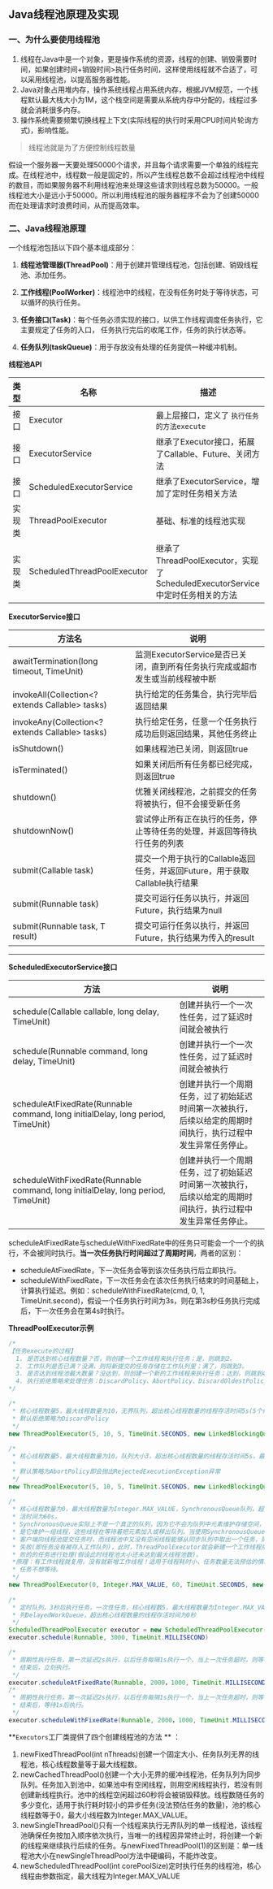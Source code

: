 ## Java线程池原理及实现

### 一、为什么要使用线程池

1. 线程在Java中是一个对象，更是操作系统的资源，线程的创建、销毁需要时间，如果创建时间+销毁时间>执行任务时间，这样使用线程就不合适了，可以采用线程池，以提高服务器性能。
2. Java对象占用堆内存，操作系统线程占用系统内存，根据JVM规范，一个线程默认最大栈大小为1M，这个栈空间是需要从系统内存中分配的，线程过多就会消耗很多内存。
3. 操作系统需要频繁切换线程上下文(实际线程的执行时采用CPU时间片轮询方式)，影响性能。

> 线程池就是为了方便控制线程数量

假设一个服务器一天要处理50000个请求，并且每个请求需要一个单独的线程完成。在线程池中，线程数一般是固定的，所以产生线程总数不会超过线程池中线程的数目，而如果服务器不利用线程池来处理这些请求则线程总数为50000。一般线程池大小是远小于50000。所以利用线程池的服务器程序不会为了创建50000而在处理请求时浪费时间，从而提高效率。

### 二、Java线程池原理

 一个线程池包括以下四个基本组成部分：

1.  **线程池管理器(ThreadPool)**：用于创建并管理线程池，包括创建、销毁线程池、添加任务。

2. **工作线程(PoolWorker)**：线程池中的线程，在没有任务时处于等待状态，可以循环的执行任务。

3. **任务接口(Task)**：每个任务必须实现的接口，以供工作线程调度任务执行，它主要规定了任务的入口， 任务执行完后的收尾工作，任务的执行状态等。

4. **任务队列(taskQueue)**：用于存放没有处理的任务提供一种缓冲机制。

**线程池API**

| 类型   | 名称                        | 描述                                                         |
| ------ | --------------------------- | ------------------------------------------------------------ |
| 接口   | Executor                    | 最上层接口，定义了 `执行任务的方法execute`                   |
| 接口   | ExecutorService             | 继承了Executor接口，拓展了Callable、Future、关闭方法         |
| 接口   | ScheduledExecutorService    | 继承了ExecutorService，增加了定时任务相关方法                |
| 实现类 | ThreadPoolExecutor          | 基础、标准的线程池实现                                       |
| 实现类 | ScheduledThreadPoolExecutor | 继承了ThreadPoolExecutor，实现了ScheduledExecutorService中定时任务相关的方法 |

**ExecutorService接口**

| 方法名                                             | 说明                                                         |
| -------------------------------------------------- | ------------------------------------------------------------ |
| awaitTermination(long timeout, TimeUnit)           | 监测ExecutorService是否已关闭，直到所有任务执行完成或超市发生或当前线程被中断 |
| invokeAll(Collection<? extends Callable<T>> tasks) | 执行给定的任务集合，执行完毕后返回结果                       |
| invokeAny(Collection<? extends Callable<T>> tasks) | 执行给定任务，任意一个任务执行成功后则返回结果，其他任务终止 |
| isShutdown()                                       | 如果线程池已关闭，则返回true                                 |
| isTerminated()                                     | 如果关闭后所有任务都已经完成，则返回true                     |
| shutdown()                                         | 优雅关闭线程池，之前提交的任务将被执行，但不会接受新任务     |
| shutdownNow()                                      | 尝试停止所有正在执行的任务，停止等待任务的处理，并返回等待执行任务的列表 |
| submit(Callable<T> task)                           | 提交一个用于执行的Callable返回任务，并返回Future，用于获取Callable执行结果 |
| submit(Runnable task)                              | 提交可运行任务以执行，并返回Future，执行结果为null           |
| submit(Runnable task, T result)                    | 提交可运行任务以执行，并返回Future，执行结果为传入的result   |

****

**ScheduledExecutorService接口**

| 方法                                                         | 说明                                                         |
| ------------------------------------------------------------ | ------------------------------------------------------------ |
| schedule(Callable<V> callable, long delay, TimeUnit)         | 创建并执行一个一次性任务，过了延迟时间就会被执行             |
| schedule(Runnable command, long delay, TimeUnit)             | 创建并执行一个一次性任务，过了延迟时间就会被执行             |
| scheduleAtFixedRate(Runnable command, long initialDelay, long period, TimeUnit) | 创建并执行一个周期任务，过了初始延迟时间第一次被执行，后续以给定的周期时间执行，执行过程中发生异常任务停止。 |
| scheduleWithFixedRate(Runnable command, long initialDelay, long period, TimeUnit) | 创建并执行一个周期任务，过了初始延迟时间第一次被执行，后续以给定的周期时间执行，执行过程中发生异常任务停止。 |

scheduleAtFixedRate与scheduleWithFixedRate中的任务只可能会一个一个的执行，不会被同时执行。**当一次任务执行时间超过了周期时间**，两者的区别：

- scheduleAtFixedRate，下一次任务会等到该次任务执行后立即执行。
- scheduleWithFixedRate，下一次任务会在该次任务执行结束的时间基础上，计算执行延迟。例如：scheduleWithFixedRate(cmd, 0, 1, TimeUnit.second)，假设一个任务执行时间为3s，则在第3s秒任务执行完成后，下一次任务会在第4s时执行。

**ThreadPoolExecutor示例**

```java
/*
【任务execute的过程】
  1. 是否达到核心线程数量？否，则创建一个工作线程来执行任务；是，则跳到2。
  2. 工作队列是否已满？没满，则将新提交的任务存储在工作队列里；满了，则跳到3。
  3. 是否达到线程池最大数量？没达到，则创建一个新的工作线程来执行任务；达到，则跳到4。
  4. 执行拒绝策略来处理任务：DiscardPolicy、AbortPolicy、DiscardOldestPolicy、CallerRunsPolicy。
*/

/*
 * 核心线程数量5，最大线程数量为10，无界队列，超出核心线程数量的线程存活时间5s(5个线程会长存)，
 * 默认拒绝策略为DiscardPolicy
 */
new ThreadPoolExecutor(5, 10, 5, TimeUnit.SECONDS, new LinkedBlockingQueue<Runnable>())
    
/*
 * 核心线程数量5，最大线程数量为10，队列大小3，超出核心线程数量的线程存活时间5s，最大可支持13个任务
 *
 * 默认策略为AbortPolicy即会抛出RejectedExecutionException异常
 */
new ThreadPoolExecutor(5, 10, 5, TimeUnit.SECONDS, new LinkedBlockingQueue<Runnable>(3))   
    
/*
 * 核心线程数量为0，最大线程数量为Integer.MAX_VALUE，SynchronousQueue队列，超过核心线程数量的存
 * 活时间为60s。
 * SynchronousQueue实际上不是一个真正的队列，因为它不会为队列中元素维护存储空间，与其他队列不同的
 * 是它维护一组线程，这些线程在等待着把元素加入或移出队列。当使用SynchronousQueue作为工作队列，
 * 客户端向线程池提交任务时，而线程池中又没有空闲线程能够从同步队列中取出一个任务，则offer方法调用
 * 失败(即任务没有被存入工作队列)，此时，ThreadPoolExecutor就会新建一个工作线程用于对这个入队列失
 * 败的的任务进行处理(假设此时线程池大小还未达到最大线程池数)。
 *原理：有工作线程就复用，没有就新增工作线程！适用于线程耗时小，任务数量无法预估的情况，想尽快执行
 * 任务不想等待。
 */
new ThreadPoolExecutor(0, Integer.MAX_VALUE, 60, TimeUnit.SECONDS, new SynchronousQueue<Runnable>())
    
/*
 * 定时队列，3秒后执行任务，一次性任务，核心线程数5，最大线程数量为Integer.MAX_VALUE，采用延迟队
 * 列DelayedWorkQueue，超出核心线程数量的线程存活时间为0秒
 */
ScheduledThreadPoolExecutor executor = new ScheduledThreadPoolExecutor(5)
executor.schedule(Runnable, 3000, TimeUnit.MILLISECOND)

/*
 * 周期性执行任务，第一次延迟2s执行，以后任务每隔1s执行一个，当上一次任务超时，则等待上一次任务执行
 * 结束后，立刻执行。
 */
executor.scheduleAtFixedRate(Runnable, 2000，1000, TimeUnit.MILLISECOND)
/*
 * 周期性执行任务，第一次延迟2s执行，以后任务每隔1s执行一个，当上一次任务超时，则等待上一次任务执行
 * 结束后，等待1s后执行。
 */
executor.scheduleWithFixedRate(Runnable, 2000，1000, TimeUnit.MILLISECOND)       
```

**`Executors`工厂类提供了四个创建线程池的方法 ** ：

1. newFixedThreadPool(int nThreads)创建一个固定大小、任务队列无界的线程池，核心线程数量等于最大线程数。
2. newCachedThreadPool()创建一个大小无界的缓冲线程池，任务队列为同步队列。任务加入到池中，如果池中有空闲线程，则用空闲线程执行，若没有则创建新线程执行。池中的线程空闲超过60秒将会被销毁释放。线程数随任务的多少变化，适用于执行耗时较小的异步任务(没法预估任务的数量)，池的核心线程数等于0，最大小线程数为Integer.MAX_VALUE。
3. newSingleThreadPool()只有一个线程来执行无界队列的单一线程池，该线程池确保任务按加入顺序依次执行，当唯一的线程因异常终止时，将创建一个新的线程来继续执行后续的任务。与newFixedThreadPool(1)的区别是：单一线程池大小在newSingleThreadPool方法中硬编码，不能炸改变。
4. newScheduledThreadPool(int corePoolSize)定时执行任务的线程池，核心线程由参数指定，最大线程为Integer.MAX_VALUE





